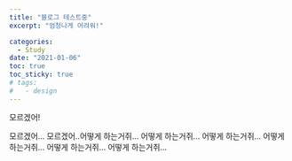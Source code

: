 ```yaml
---
title: "블로그 테스트중"
excerpt: "엄청나게 어려워!"

categories:
  - Study
date: "2021-01-06"
toc: true
toc_sticky: true
# tags:
#   - design
---
```


모르겠어!

모르겠어... 모르겠어..어떻게 하는거쥐... 어떻게 하는거쥐... 어떻게 하는거쥐... 어떻게 하는거쥐... 어떻게 하는거쥐... 어떻게 하는거쥐...
